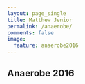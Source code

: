 ```yaml
---
layout: page_single
title: Matthew Jenior
permalink: /anaerobe/
comments: false
image:
  feature: anaerobe2016
---
```


Anaerobe 2016
---------------------

